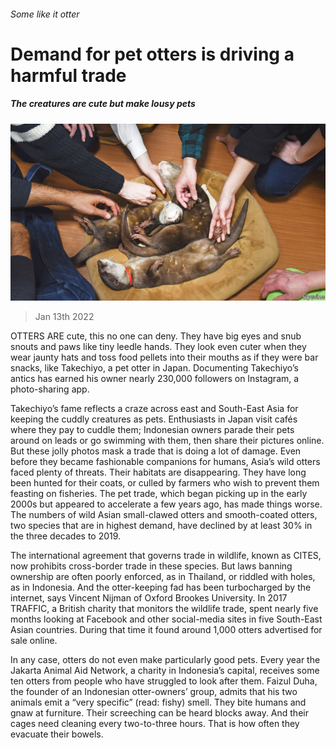 ###### Some like it otter

# Demand for pet otters is driving a harmful trade 

##### The creatures are cute but make lousy pets 

![image](images/20220115_ASP001_0.jpg) 

> Jan 13th 2022 

OTTERS ARE cute, this no one can deny. They have big eyes and snub snouts and paws like tiny leedle hands. They look even cuter when they wear jaunty hats and toss food pellets into their mouths as if they were bar snacks, like Takechiyo, a pet otter in Japan. Documenting Takechiyo’s antics has earned his owner nearly 230,000 followers on Instagram, a photo-sharing app.

Takechiyo’s fame reflects a craze across east and South-East Asia for keeping the cuddly creatures as pets. Enthusiasts in Japan visit cafés where they pay to cuddle them; Indonesian owners parade their pets around on leads or go swimming with them, then share their pictures online. But these jolly photos mask a trade that is doing a lot of damage. Even before they became fashionable companions for humans, Asia’s wild otters faced plenty of threats. Their habitats are disappearing. They have long been hunted for their coats, or culled by farmers who wish to prevent them feasting on fisheries. The pet trade, which began picking up in the early 2000s but appeared to accelerate a few years ago, has made things worse. The numbers of wild Asian small-clawed otters and smooth-coated otters, two species that are in highest demand, have declined by at least 30% in the three decades to 2019.


The international agreement that governs trade in wildlife, known as CITES, now prohibits cross-border trade in these species. But laws banning ownership are often poorly enforced, as in Thailand, or riddled with holes, as in Indonesia. And the otter-keeping fad has been turbocharged by the internet, says Vincent Nijman of Oxford Brookes University. In 2017 TRAFFIC, a British charity that monitors the wildlife trade, spent nearly five months looking at Facebook and other social-media sites in five South-East Asian countries. During that time it found around 1,000 otters advertised for sale online.

In any case, otters do not even make particularly good pets. Every year the Jakarta Animal Aid Network, a charity in Indonesia’s capital, receives some ten otters from people who have struggled to look after them. Faizul Duha, the founder of an Indonesian otter-owners’ group, admits that his two animals emit a “very specific” (read: fishy) smell. They bite humans and gnaw at furniture. Their screeching can be heard blocks away. And their cages need cleaning every two-to-three hours. That is how often they evacuate their bowels.

